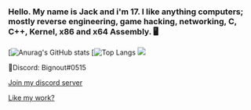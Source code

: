 ### Hello. My name is Jack and i'm 17. I like anything computers; mostly reverse engineering, game hacking, networking, C, C++, Kernel, x86 and x64 Assembly. 🖥️

[![Anurag's GitHub stats](https://github-readme-stats.vercel.app/api?username=jackbail4&show_icons=true&theme=github_dark)
[![Top Langs](https://github-readme-stats.vercel.app/api/top-langs/?username=jackbail4&layout=compact&theme=github_dark)
![](https://i.imgur.com/4bjRZUv.png)

📧Discord: Bignout#0515

 [Join my discord server](https://discord.gg/dExJ9Sck7n)
 
 [Like my work?](https://paypal.me/FormulaCheats?country.x=GB&locale.x=en_GB)
